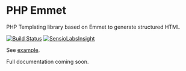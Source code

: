 # PHP Emmet

PHP Templating library based on Emmet to generate structured HTML

[![Build Status](https://travis-ci.org/lavoiesl/php-emmet.png?branch=master)](https://travis-ci.org/lavoiesl/php-emmet)
[![SensioLabsInsight](https://insight.sensiolabs.com/projects/76788e56-9073-4c33-bf96-296263661c9f/mini.png)](https://insight.sensiolabs.com/projects/76788e56-9073-4c33-bf96-296263661c9f)

See [example](examples).

Full documentation coming soon.